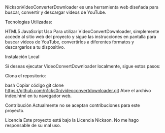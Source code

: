 NicksonVideoConverterDownloader es una herramienta web diseñada para buscar, convertir y descargar videos de YouTube.

Tecnologías Utilizadas:

HTML5
JavaScript
Uso
Para utilizar VideoConvertDownloader, simplemente accede al sitio web del proyecto y sigue las instrucciones en pantalla para buscar videos de YouTube, convertirlos a diferentes formatos y descargarlos a tu dispositivo.

Instalación Local

Si deseas ejecutar VideoConvertDownloader localmente, sigue estos pasos:

Clona el repositorio:

bash
Copiar código
git clone https://github.com/n1cks0n/videoconvertdownloader.git
Abre el archivo index.html en tu navegador web.

Contribución
Actualmente no se aceptan contribuciones para este proyecto.

Licencia
Este proyecto está bajo la Licencia Nickson. No me hago responsable de su mal uso.
